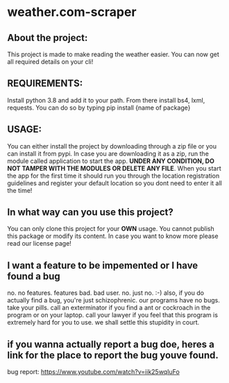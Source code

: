 # weather.com-scraper

## About the project:
  This project is made to make reading the weather easier. You can now get all required details on your cli!
  
## REQUIREMENTS:
  Install python 3.8 and add it to your path. From there install bs4, lxml, requests.
  You can do so by typing pip install {name of package}
  
## USAGE:
  You can either install the project by downloading through a zip file or you can install it from pypi. In case you are downloading it as a zip, run the module called application   to start the app. __UNDER ANY CONDITION, DO NOT TAMPER WITH THE MODULES OR DELETE ANY FILE__. When you start the app for the first time it should run you through the location 
  registration guidelines and register your default location so you dont need to enter it all the time!
  
## In what way can you use this project?
  You can only clone this project for your __OWN__ usage. You cannot publish this package or modify its content. In case you want to know more please read our license page!
  
## I want a feature to be impemented or I have found a bug
  no. no features. features bad. bad user. no. just no. :-)
  also, if you do actually find a bug, you're just schizophrenic. our programs have no bugs. take your pills.
  call an exterminator if you find a ant or cockroach in the program or on your laptop.
  call your lawyer if you feel that this program is extremely hard for you to use. we shall settle this stupidity in court.
## if  you wanna actually report a bug doe, heres a link for the place to report the bug youve found.
   bug report: https://www.youtube.com/watch?v=iik25wqIuFo
  
 
